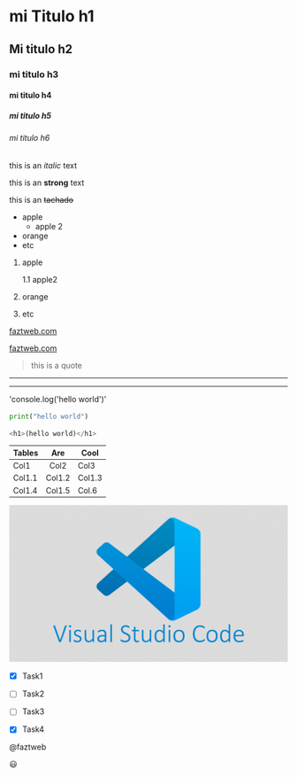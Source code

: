 <!---HEADING--->
# mi Titulo h1
## Mi titulo h2
### mi titulo h3
#### mi titulo h4
##### mi titulo h5
###### mi titulo h6
<!---Est es un texto en Italica--->
this is an *italic* text
<!---Est es un texto en Negrita--->
this is an **strong** text
<!---Est es un texto en Tachado--->
this is an ~~tachado~~

<!---UL--->

* apple
    * apple 2
* orange
* etc
<!---OL--->
1. apple

    1.1 apple2
2. orange
3. etc

<!---Enlaces--->
[faztweb.com](https://www.faztweb.com)

[faztweb.com](https://www.faztweb.com "Custom Title")

<!---citas--->
> this is a quote

<!---HR--->
___
---

<!---Etiquetas codigo--->
'console.log('hello world')'

```python
print("hello world")
```

```python
<h1>(hello world)</h1>
```
<!---Tables--->
|Tables|Are|Cool|
|----|:---:|-----|
|Col1|Col2|Col3|
|Col1.1|Col1.2|Col1.3|
|Col1.4|Col1.5|Col.6|
<!---imagenes--->
![visual studio code logo](vscodeimg.png "vscode logo")

<!---GITHUB MARKDOWN--->
* [x] Task1
* [ ] Task2
* [ ] Task3
* [x] Task4


@faztweb

:smiley: